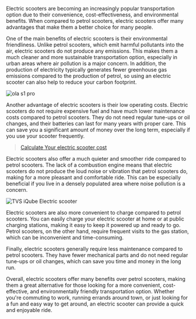 Electric scooters are becoming an increasingly popular transportation option due to their convenience, cost-effectiveness, and environmental benefits. When compared to petrol scooters, electric scooters offer many advantages that make them a better choice for many people.

One of the main benefits of electric scooters is their environmental friendliness. Unlike petrol scooters, which emit harmful pollutants into the air, electric scooters do not produce any emissions. This makes them a much cleaner and more sustainable transportation option, especially in urban areas where air pollution is a major concern. In addition, the production of electricity typically generates fewer greenhouse gas emissions compared to the production of petrol, so using an electric scooter can also help to reduce your carbon footprint.

![ola s1 pro](https://images.unsplash.com/photo-1648204834832-78e68052c04f?ixlib=rb-4.0.3&ixid=MnwxMjA3fDB8MHxwaG90by1wYWdlfHx8fGVufDB8fHx8&auto=format&fit=crop&w=774&q=80)

Another advantage of electric scooters is their low operating costs. Electric scooters do not require expensive fuel and have much lower maintenance costs compared to petrol scooters. They do not need regular tune-ups or oil changes, and their batteries can last for many years with proper care. This can save you a significant amount of money over the long term, especially if you use your scooter frequently.

>[Calculate Your electric scooter cost ](/fuel-cost-calculator)

Electric scooters also offer a much quieter and smoother ride compared to petrol scooters. The lack of a combustion engine means that electric scooters do not produce the loud noise or vibration that petrol scooters do, making for a more pleasant and comfortable ride. This can be especially beneficial if you live in a densely populated area where noise pollution is a concern.

![TVS iQube Electric scooter](https://images.unsplash.com/photo-1565109255217-0ed70b54fc39?ixlib=rb-4.0.3&ixid=MnwxMjA3fDB8MHxwaG90by1wYWdlfHx8fGVufDB8fHx8&auto=format&fit=crop&w=1170&q=80)

Electric scooters are also more convenient to charge compared to petrol scooters. You can easily charge your electric scooter at home or at public charging stations, making it easy to keep it powered up and ready to go. Petrol scooters, on the other hand, require frequent visits to the gas station, which can be inconvenient and time-consuming.

Finally, electric scooters generally require less maintenance compared to petrol scooters. They have fewer mechanical parts and do not need regular tune-ups or oil changes, which can save you time and money in the long run.

Overall, electric scooters offer many benefits over petrol scooters, making them a great alternative for those looking for a more convenient, cost-effective, and environmentally friendly transportation option. Whether you're commuting to work, running errands around town, or just looking for a fun and easy way to get around, an electric scooter can provide a quick and enjoyable ride.